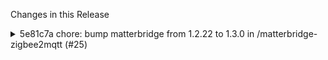 Changes in this Release

<details><summary>5e81c7a chore: bump matterbridge from 1.2.22 to 1.3.0 in /matterbridge-zigbee2mqtt (#25)</summary>
chore: bump matterbridge from 1.2.22 to 1.3.0 in /matterbridge-zigbee2mqtt (#25)

Bumps [matterbridge](https://github.com/Luligu/matterbridge) from 1.2.22
to 1.3.0.
<details>
<summary>Release notes</summary>
<p><em>Sourced from <a
href="https://github.com/Luligu/matterbridge/releases">matterbridge's
releases</a>.</em></p>
<blockquote>
<h2>Release 1.3.0</h2>
<h2>[1.3.0] - 2024-06-16</h2>
<p>This release is all about Matter 1.3</p>
<p>If you are wondering whether the controllers already support Matter
1.3, the answer is unfortunately no.</p>
<p>Only Home Automation supports:</p>
<ul>
<li>airQualitySensor (Matter 1.2)</li>
</ul>
<p>and (probably only like BooleanState cluster)</p>
<ul>
<li>waterFreezeDetector (Matter 1.3)</li>
<li>waterLeakDetector (Matter 1.3)</li>
<li>rainSensor (Matter 1.3)</li>
</ul>
<h3>Changed</h3>
<ul>
<li>[matterbridge]: Updated dependencies</li>
<li>[matterbridge]: Default config and schema for the new plugin
matterbridge-shelly (will be published after this release)</li>
</ul>
<h3>Added</h3>
<ul>
<li>[matterbridgeDevice]: Added waterFreezeDetector, waterLeakDetector,
rainSensor, smokeCoAlarm, electricalSensor and deviceEnergyManagement
device types as conformance to Matter 1.3</li>
<li>[matterbridgeDevice]: Added all clusters needed for the above Matter
1.3 device types</li>
<li>[matterbridgeDevice]: Added FanControl cluster (rev. 2) helper
methods for the Fan device type</li>
<li>[matterbridge]: Added parameter -matterlogger [debug | info | notice
| warn | error | fatal] to set the matter.js Logger separately from the
Matterbridge log</li>
<li>[frontend]: Added logger level settings to reflect -matterlogger
[debug | info | notice | warn | error | fatal]</li>
</ul>
<!-- raw HTML omitted -->
</blockquote>
</details>
<details>
<summary>Changelog</summary>
<p><em>Sourced from <a
href="https://github.com/Luligu/matterbridge/blob/main/CHANGELOG.md">matterbridge's
changelog</a>.</em></p>
<blockquote>
<h2>[1.3.0] - 2024-06-16</h2>
<p>This release is all about Matter 1.3</p>
<p>If you are wondering whether the controllers already support Matter
1.3, the answer is unfortunately no.</p>
<p>Only Home Automation supports:</p>
<ul>
<li>airQualitySensor (Matter 1.2)</li>
</ul>
<p>and (probably only like BooleanState cluster)</p>
<ul>
<li>waterFreezeDetector (Matter 1.3)</li>
<li>waterLeakDetector (Matter 1.3)</li>
<li>rainSensor (Matter 1.3)</li>
</ul>
<h3>Changed</h3>
<ul>
<li>[matterbridge]: Updated dependencies</li>
<li>[matterbridge]: Default config and schema for the new plugin
matterbridge-shelly (will be published after this release)</li>
</ul>
<h3>Added</h3>
<ul>
<li>[matterbridgeDevice]: Added waterFreezeDetector, waterLeakDetector,
rainSensor, smokeCoAlarm, electricalSensor and deviceEnergyManagement
device types as conformance to Matter 1.3</li>
<li>[matterbridgeDevice]: Added all clusters needed for the above Matter
1.3 device types</li>
<li>[matterbridgeDevice]: Added FanControl cluster (rev. 2) helper
methods for the Fan device type</li>
<li>[matterbridge]: Added parameter -matterlogger [debug | info | notice
| warn | error | fatal] to set the matter.js Logger separately from the
Matterbridge log</li>
<li>[frontend]: Added logger level settings to reflect -matterlogger
[debug | info | notice | warn | error | fatal]</li>
</ul>
<!-- raw HTML omitted -->
</blockquote>
</details>
<details>
<summary>Commits</summary>
<ul>
<li><a
href="https://github.com/Luligu/matterbridge/commit/a2b0e853f412ea12ea067fc30bad1e4ecf4e841a"><code>a2b0e85</code></a>
Merge pull request <a
href="https://redirect.github.com/Luligu/matterbridge/issues/52">#52</a>
from Luligu/dev</li>
<li><a
href="https://github.com/Luligu/matterbridge/commit/592dba12fb4cbc062049f9f1f38f00d2fbf5542a"><code>592dba1</code></a>
Release 1.3.0</li>
<li><a
href="https://github.com/Luligu/matterbridge/commit/1ef1c683ffda12584fd2a3a2092ecdc6543e58e3"><code>1ef1c68</code></a>
feat: Add parameter to set matter.js Logger separately from the
Matterbridge log</li>
<li><a
href="https://github.com/Luligu/matterbridge/commit/1fc15e6f153e86c42205a8633a880f5c09975af6"><code>1fc15e6</code></a>
Added param matterlogger to set matter Logger</li>
<li><a
href="https://github.com/Luligu/matterbridge/commit/6fa3f2658e01567441c34243e606abc9864abb47"><code>6fa3f26</code></a>
Release 1.3.0</li>
<li><a
href="https://github.com/Luligu/matterbridge/commit/89b40d0dbebda6af1cf7110a62adc85ce8ca4ad8"><code>89b40d0</code></a>
feat: Deprecate deprecated methods in MatterbridgeDevice</li>
<li><a
href="https://github.com/Luligu/matterbridge/commit/a3821c25f8987071e5db8130587cc536c278de8a"><code>a3821c2</code></a>
feat: Add FanControlCluster rev. 4 and getDefaultFanControlClusterServer
to M...</li>
<li><a
href="https://github.com/Luligu/matterbridge/commit/4b10da5b255de1a1f907316fce8edb5d8b2849d5"><code>4b10da5</code></a>
Refactor MatterbridgeV8.ts to remove commented out code and unused
imports</li>
<li><a
href="https://github.com/Luligu/matterbridge/commit/9eb95a62e4f18a0f6b5c7d542fe8675cfe863025"><code>9eb95a6</code></a>
MatterbridgeV8</li>
<li><a
href="https://github.com/Luligu/matterbridge/commit/3b1da70a7b7b4f4d3ecd7ba83e34120d73826461"><code>3b1da70</code></a>
New clusters for the new Matter 1.3 device types</li>
<li>Additional commits viewable in <a
href="https://github.com/Luligu/matterbridge/compare/1.2.22...1.3.0">compare
view</a></li>
</ul>
</details>
<br />


[![Dependabot compatibility
score](https://dependabot-badges.githubapp.com/badges/compatibility_score?dependency-name=matterbridge&package-manager=npm_and_yarn&previous-version=1.2.22&new-version=1.3.0)](https://docs.github.com/en/github/managing-security-vulnerabilities/about-dependabot-security-updates#about-compatibility-scores)

Dependabot will resolve any conflicts with this PR as long as you don't
alter it yourself. You can also trigger a rebase manually by commenting
`@dependabot rebase`.

[//]: # (dependabot-automerge-start)
[//]: # (dependabot-automerge-end)

---

<details>
<summary>Dependabot commands and options</summary>
<br />

You can trigger Dependabot actions by commenting on this PR:
- `@dependabot rebase` will rebase this PR
- `@dependabot recreate` will recreate this PR, overwriting any edits
that have been made to it
- `@dependabot merge` will merge this PR after your CI passes on it
- `@dependabot squash and merge` will squash and merge this PR after
your CI passes on it
- `@dependabot cancel merge` will cancel a previously requested merge
and block automerging
- `@dependabot reopen` will reopen this PR if it is closed
- `@dependabot close` will close this PR and stop Dependabot recreating
it. You can achieve the same result by closing it manually
- `@dependabot show <dependency name> ignore conditions` will show all
of the ignore conditions of the specified dependency
- `@dependabot ignore this major version` will close this PR and stop
Dependabot creating any more for this major version (unless you reopen
the PR or upgrade to it yourself)
- `@dependabot ignore this minor version` will close this PR and stop
Dependabot creating any more for this minor version (unless you reopen
the PR or upgrade to it yourself)
- `@dependabot ignore this dependency` will close this PR and stop
Dependabot creating any more for this dependency (unless you reopen the
PR or upgrade to it yourself)


</details>

Signed-off-by: dependabot[bot] <support@github.com>
Co-authored-by: dependabot[bot] <49699333+dependabot[bot]@users.noreply.github.com></details>